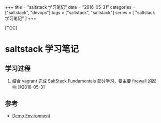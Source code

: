 +++
title = "saltstack 学习笔记"
date = "2016-05-31"
categories = ["saltstack", "devops"]
tags = ["saltstack", "saltstack"]
series = [ "saltstack学习笔记" ]
+++

[TOC]

# saltstack 学习笔记

## 学习过程

1. 结合 vagrant 完成 [SaltStack Fundamentals](https://docs.saltstack.com/en/getstarted/fundamentals/index.html) 部分学习，要主要 [firewall](https://docs.saltstack.com/en/latest/topics/tutorials/firewall.html) 的影响 @2016-05-31

## 参考

* [Demo Environment](https://docs.saltstack.com/en/getstarted/fundamentals/index.html)







 

